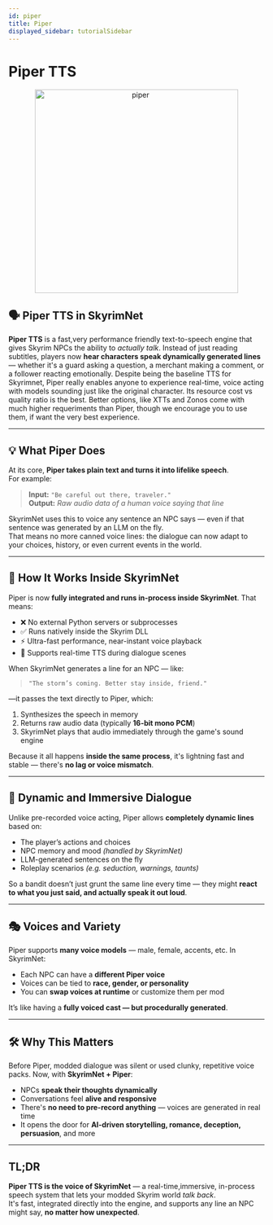 ```yaml
---
id: piper
title: Piper
displayed_sidebar: tutorialSidebar
---
```


# Piper TTS

<p align="center">
  <img src="/SkyrimNet-GamePlugin/img/piper.png" alt="piper" width="400"/>
</p>

## 🗣️ Piper TTS in SkyrimNet

**Piper TTS** is a fast,very performance friendly text-to-speech engine that gives Skyrim NPCs the ability to *actually talk*. Instead of just reading subtitles, players now **hear characters speak dynamically generated lines** — whether it's a guard asking a question, a merchant making a comment, or a follower reacting emotionally. Despite being the baseline TTS for Skyrimnet, Piper really enables anyone to experience real-time, voice acting with models sounding just like the original character. Its resource cost vs quality ratio is the best. Better options, like XTTs and Zonos come with much higher requeriments than Piper, though we encourage you to use them, if want the very best experience.

---

## 💡 What Piper Does

At its core, **Piper takes plain text and turns it into lifelike speech**.  
For example:

> **Input:** `"Be careful out there, traveler."`  
> **Output:** *Raw audio data of a human voice saying that line*

SkyrimNet uses this to voice any sentence an NPC says — even if that sentence was generated by an LLM on the fly.  
That means no more canned voice lines: the dialogue can now adapt to your choices, history, or even current events in the world.

---

## 🧠 How It Works Inside SkyrimNet

Piper is now **fully integrated and runs in-process inside SkyrimNet**. That means:

- ❌ No external Python servers or subprocesses  
- ✅ Runs natively inside the Skyrim DLL  
- ⚡ Ultra-fast performance, near-instant voice playback  
- 🔁 Supports real-time TTS during dialogue scenes

When SkyrimNet generates a line for an NPC — like:

> `"The storm’s coming. Better stay inside, friend."`

—it passes the text directly to Piper, which:

1. Synthesizes the speech in memory  
2. Returns raw audio data (typically **16-bit mono PCM**)  
3. SkyrimNet plays that audio immediately through the game's sound engine

Because it all happens **inside the same process**, it's lightning fast and stable — there's **no lag or voice mismatch**.

---

## 🧬 Dynamic and Immersive Dialogue

Unlike pre-recorded voice acting, Piper allows **completely dynamic lines** based on:

- The player’s actions and choices  
- NPC memory and mood *(handled by SkyrimNet)*  
- LLM-generated sentences on the fly  
- Roleplay scenarios *(e.g. seduction, warnings, taunts)*

So a bandit doesn’t just grunt the same line every time — they might **react to what you just said, and actually speak it out loud**.

---

## 🎭 Voices and Variety

Piper supports **many voice models** — male, female, accents, etc. In SkyrimNet:

- Each NPC can have a **different Piper voice**
- Voices can be tied to **race, gender, or personality**
- You can **swap voices at runtime** or customize them per mod

It’s like having a **fully voiced cast — but procedurally generated**.

---

## 🛠️ Why This Matters

Before Piper, modded dialogue was silent or used clunky, repetitive voice packs. Now, with **SkyrimNet + Piper**:

- NPCs **speak their thoughts dynamically**
- Conversations feel **alive and responsive**
- There's **no need to pre-record anything** — voices are generated in real time
- It opens the door for **AI-driven storytelling, romance, deception, persuasion**, and more

---

## TL;DR

**Piper TTS is the voice of SkyrimNet** — a real-time,immersive, in-process speech system that lets your modded Skyrim world *talk back*.  
It's fast, integrated directly into the engine, and supports any line an NPC might say, **no matter how unexpected**.
